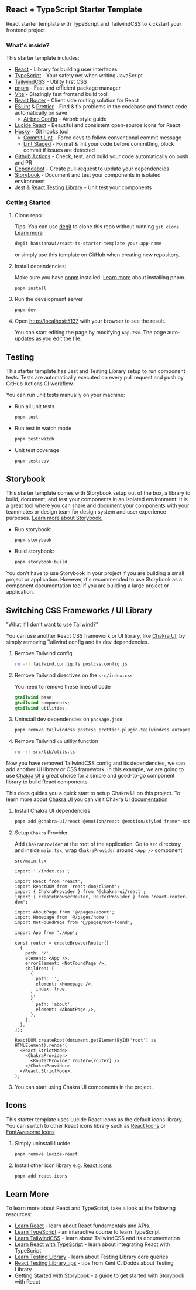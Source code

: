 ## React + TypeScript Starter Template

React starter template with TypeScript and TailwindCSS to kickstart your frontend project.

### What's inside?

This starter template includes:

- [React](https://react.dev/) - Library for building user interfaces
- [TypeScript](https://www.typescriptlang.org/) - Your safety net when writing JavaScript
- [TailwindCSS](https://tailwindcss.com/) - Utility first CSS
- [pnpm](https://pnpm.io/) - Fast and efficient package manager
- [Vite](https://vitejs.dev/guide/) - Blazingly fast frontend build tool
- [React Router](https://reactrouter.com/en/main) - Client side routing solution for React
- [ESLint](https://eslint.org/) & [Prettier](https://prettier.io/) - Find & fix problems in the codebase and format code automatically on save
  - [Airbnb Config](https://github.com/airbnb/javascript) - Airbnb style guide
- [Lucide React](https://lucide.dev/) - Beautiful and consistent open-source icons for React
- [Husky](https://typicode.github.io/husky/) - Git hooks tool
  - [Commit Lint](https://commitlint.js.org/#/) - Force devs to follow conventional commit message
  - [Lint Staged](https://github.com/lint-staged/lint-staged) - Format & lint your code before committing, block commit if issues are detected
- [Github Actions](https://docs.github.com/en/actions) - Check, test, and build your code automatically on push and PR
- [Dependabot](https://github.com/dependabot) - Create pull-request to update your dependencies
- [Storybook](https://storybook.js.org/) - Document and test your components in isolated environment
- [Jest](https://jestjs.io/) & [React Testing Library](https://testing-library.com/docs/react-testing-library/intro/) - Unit test your components

### Getting Started

1. Clone repo:

   Tips: You can use [degit](https://github.com/Rich-Harris/degit) to clone this repo without running `git clone`. [Learn more](https://github.com/Rich-Harris/degit)

   ```bash
   degit hanstanawi/react-ts-starter-template your-app-name
   ```

   or simply use this template on GitHub when creating new repository.

2. Install dependencies:

   Make sure you have [pnpm](https://pnpm.io/) installed. [Learn more](https://pnpm.io/installation) about installing pnpm.

   ```
   pnpm install
   ```

3. Run the development server

   ```bash
   pnpm dev
   ```

4. Open [http://localhost:5137](http://localhost:5137) with your browser to see the result.

   You can start editing the page by modifying `App.tsx`. The page auto-updates as you edit the file.

## Testing

This starter template has Jest and Testing Library setup to run component tests. Tests are automatically executed on every pull request and push by GitHub Actions CI workflow.

You can run unit tests manually on your machine:

- Run all unit tests
  ```bash
  pnpm test
  ```
- Run test in watch mode
  ```bash
  pnpm test:watch
  ```
- Unit test coverage
  ```bash
  pnpm test:cov
  ```

## Storybook

This starter template comes with Storybook setup out of the box, a library to build, document, and test your components in an isolated environment. It is a great tool where you can share and document your components with your teammates or design team for design system and user experience purposes. [Learn more about Storybook.](https://storybook.js.org/tutorials/intro-to-storybook/react/en/get-started/)

- Run storybook:

  ```bash
  pnpm storybook
  ```

- Build storybook:
  ```bash
  pnpm storybook:build
  ```

You don't have to use Storybook in your project if you are building a small project or application. However, it's recommended to use Storybook as a component documentation tool if you are building a large project or application.

## Switching CSS Frameworks / UI Library

"What if I don't want to use Tailwind?"

You can use another React CSS framework or UI library, like [Chakra UI](https://chakra-ui.com/), by simply removing Tailwind config and its dev dependencies.

1. Remove Tailwind config
   ```bash
   rm -rf tailwind.config.ts postcss.config.js
   ```
2. Remove Tailwind directives on the `src/index.css`

   You need to remove these lines of code

   ```css
   @tailwind base;
   @tailwind components;
   @tailwind utilities;
   ```

3. Uninstall dev dependencies on `package.json`
   ```bash
   pnpm remove tailwindcss postcss prettier-plugin-tailwindcss autoprefixer tailwind-merge clsx
   ```
4. Remove Tailwind `cn` utility function
   ```bash
   rm -rf src/lib/utils.ts
   ```

Now you have removed TailwindCSS config and its dependencies, we can add another UI library or CSS framework, in this example, we are going to use [Chakra UI](https://chakra-ui.com/) a great choice for a simple and good-to-go component library to build React components.

This docs guides you a quick start to setup Chakra UI on this project. To learn more about [Chakra UI](https://chakra-ui.com/) you can visit Chakra UI [documentation](https://chakra-ui.com/docs/components)

1. Install Chakra UI dependencies
   ```bash
   pnpm add @chakra-ui/react @emotion/react @emotion/styled framer-motion
   ```
2. Setup `Chakra` Provider

   Add `ChakraProvider` at the root of the application. Go to `src` directory and inside `main.tsx`, wrap `ChakraProvider` around `<App />` component

   `src/main.tsx`

   ```tsx
   import './index.css';

   import React from 'react';
   import ReactDOM from 'react-dom/client';
   import { ChakraProvider } from '@chakra-ui/react';
   import { createBrowserRouter, RouterProvider } from 'react-router-dom';

   import AboutPage from '@/pages/about';
   import Homepage from '@/pages/home';
   import NotFoundPage from '@/pages/not-found';

   import App from './App';

   const router = createBrowserRouter([
     {
       path: '/',
       element: <App />,
       errorElement: <NotFoundPage />,
       children: [
         {
           path: '',
           element: <Homepage />,
           index: true,
         },
         {
           path: 'about',
           element: <AboutPage />,
         },
       ],
     },
   ]);

   ReactDOM.createRoot(document.getElementById('root') as HTMLElement).render(
     <React.StrictMode>
       <ChakraProvider>
         <RouterProvider router={router} />
       </ChakraProvider>
     </React.StrictMode>,
   );
   ```

3. You can start using Chakra UI components in the project.

## Icons

This starter template uses Lucide React icons as the default icons library. You can switch to other React icons library such as [React Icons](https://react-icons.github.io/react-icons/) or [FontAwesome Icons](https://fontawesome.com/v5/docs/web/use-with/react)

1. Simply uninstall Lucide
   ```bash
   pnpm remove lucide-react
   ```
2. Install other icon library e.g. [React Icons](https://react-icons.github.io/react-icons/)
   ```bash
   pnpm add react-icons
   ```

## Learn More

To learn more about React and TypeScript, take a look at the following resources:

- [Learn React](https://react.dev/learn) - learn about React fundamentals and APIs.
- [Learn TypeScript](https://learntypescript.dev/) - an interactive course to learn TypeScript
- [Learn TailwindCSS](https://tailwindcss.com/) - learn about TailwindCSS and its documentation
- [Learn React with TypeScript](https://react-typescript-cheatsheet.netlify.app/docs/basic/setup) - learn about integrating React with TypeScript
- [Learn Testing Library](https://testing-library.com/docs/queries/about/#priority) - learn about Testing Library core queries
- [React Testing Library tips](https://kentcdodds.com/blog/common-mistakes-with-react-testing-library) - tips from Kent C. Dodds about Testing Library
- [Getting Started with Storybook](https://storybook.js.org/tutorials/intro-to-storybook/react/en/get-started/) - a guide to get started with Storybook with React
